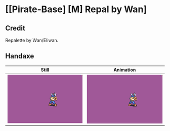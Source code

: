 # [\[Pirate-Base\] \[M\] Repal by Wan]

## Credit

Repalette by Wan/Eliwan.
	
## Handaxe

| Still | Animation |
| :---: | :-------: |
| ![Handaxe still](./Handaxe_000.png) | ![Handaxe animation](./Handaxe.gif) |
